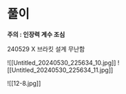# 풀이
**주의 : 인장력 계수 조심**


240529 X 브라킷 설계 무난함

![[Untitled_20240530_225634_10.jpg]]
![[Untitled_20240530_225634_11.jpg]]

![[12-8.jpg]]